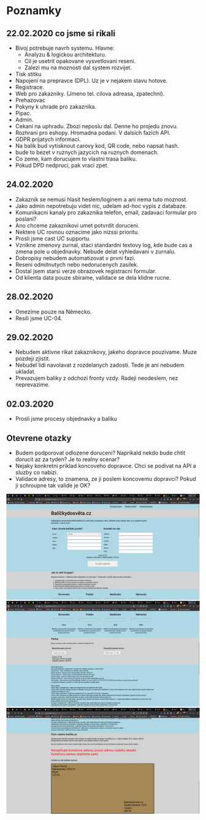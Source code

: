 # Poznamky

## 22.02.2020 co jsme si rikali 

* Bivoj potrebuje navrh systemu. Hlavne:
     * Analyzu & logickou architekturu.
     * Cil je usetrit opakovane vysvetlovani reseni.
     * Zalezi mu na moznosti dal system rozvijet.
* Tisk stitku
* Napojeni na prepravce (DPL). Uz je v nejakem stavu hotove.
* Registrace.
* Web pro zakazniky. (Jmeno tel. cilova adreasa, zpatechni).
* Prehazovac
* Pokyny k uhrade pro zakaznika.
* Pipac.
* Admin.
* Cekani na uphradu. Zbozi neposlu dal. Denne ho projedu znovu.
* Rozhrani pro eshopy. Hromadna podani. V dalsich fazich API.
* GDPR prijatych informaci.
* Na balik bud vytisknout carovy kod, QR code, nebo napsat hash.
* bude to bezet v ruznych jazycich na ruznych domenach.
* Co zeme, kam dorucujem to vlastni trasa baliku.
* Pokud DPD nedpruci, pak vraci zpet. 


## 24.02.2020

* Zakaznik se nemusi hlasit heslem/loginem a ani nema tuto moznost.
* Jako admin nepotrebuju videt nic, udelam ad-hoc vypis z databaze.
* Komunikacni kanaly pro zakaznika telefon, email, zadavaci formular pro poslani?
* Ano chceme zakaznikovi umet potvrdit doruceni.
* Nektere UC rovnou oznacime jako nizssi prioritu.
* Prosli jsme cast UC supportu.
* Vznikne zmenovy zurnal, staci standardni textovy log, kde bude cas a zmena pole u objednavky. Nebude delat vyhledavani v zurnalu.
* Dobropisy nebudem automatizovat v prvni fazi.
* Reseni odmitnutych nebo nedorucenych zasilek.
* Dostal jsem starsi verze obrazovek registracni formular.
* Od klienta data pouze sbirame, validace se dela klidne rucne.

## 28.02.2020

* Omezíme pouze na Německo.
* Resili jsme UC-04.

## 29.02.2020

* Nebudem aktivne rikat zakaznikovy, jakeho dopravce pouzivame. Muze pozdeji zjistit.
* Nebudel lidi navolavat z rozdelanych zadosti. Tede je ani nebudem ukladat.
* Prevazujem baliky z odchozi fronty vzdy. Radeji neodeslem, nez neprevazime.

## 02.03.2020

* Prosli jsme procesy objednavky a baliku

## Otevrene otazky

* Budem podporovat odlozene doruceni? Naprikald nekdo bude chtit dorucit az za tyden? Je to realny scenar?
* Nejaky konkretni priklad koncoveho dopravce. Chci se podivat na API a sluzby co nabizi.
* Validace adresy, to znamena, ze ji poslem koncovemu dopravci? Pokud ji schroupne tak valide je OK?

![Puvodni navrh 1](./imgs/original-1.jpeg "Puvodni 1")
![Puvodni navrh 2](./imgs/original-2.jpeg "Puvodni 2")
![Puvodni navrh 3](./imgs/original-3.jpeg "Puvodni 3")




